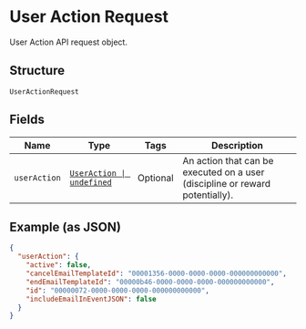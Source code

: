 
# User Action Request

User Action API request object.

## Structure

`UserActionRequest`

## Fields

| Name | Type | Tags | Description |
|  --- | --- | --- | --- |
| `userAction` | [`UserAction \| undefined`](../../doc/models/user-action.md) | Optional | An action that can be executed on a user (discipline or reward potentially). |

## Example (as JSON)

```json
{
  "userAction": {
    "active": false,
    "cancelEmailTemplateId": "00001356-0000-0000-0000-000000000000",
    "endEmailTemplateId": "00000b46-0000-0000-0000-000000000000",
    "id": "00000072-0000-0000-0000-000000000000",
    "includeEmailInEventJSON": false
  }
}
```


